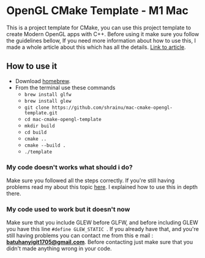 # OpenGL CMake Template - M1 Mac

This is a project template for CMake, you can use this project template to create Modern OpenGL apps with C++. Before using it make sure you follow the guidelines bellow, If you need more information about how to use this, I made a whole article about this which has all the details. [Link to article](https://shrainu.github.io/posts/openGLonM1mac.html).

## How to use it

 - Download [homebrew](https://brew.sh/).
 - From the terminal use these commands
	 - `brew install glfw`
	 - `brew install glew`
     - `git clone https://github.com/shrainu/mac-cmake-opengl-template.git`
	 - `cd mac-cmake-opengl-template`
	 - `mkdir build`
	 - `cd build`
	 - `cmake ..`
	 - `cmake --build .`
	 - `./template`

### My code doesn't works what should i do?

Make sure you followed all the steps correctly. If you're still having problems read my about this topic [here](https://shrainu.github.io/posts/openGLonM1mac.html). I explained how to use this in depth there.

### My code used to work but it doesn't now

Make sure that you include GLEW before GLFW, and before including GLEW you have this line `#define GLEW_STATIC `. If you already have that, and you're still having problems you can contact me from this e mail : **batuhanyigit1705@gmail.com**. Before contacting just make sure that you didn't made anything wrong in your code.
